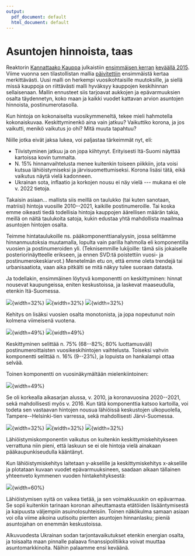 ```yaml
---
output:
  pdf_document: default
  html_document: default
---
```

# Asuntojen hinnoista, taas

Reaktorin [Kannattaako Kauppa](https://kannattaakokauppa.fi/) julkaistiin [ensimmäisen kerran](https://www.reaktor.com/blog/asuntojen-trendit-ja-miten-niista-tehdaan-luotettavia-ennusteita/) [keväällä 2015](https://louhos.github.io/news/2015/05/07/asuntohintojen-muutokset/). Viime vuonna sen tilastollistan mallia [päivitettiin](https://www.reaktor.com/blog/how-to-estimate-housing-prices-with-demographic-data/) ensimmäistä kertaa merkittävästi. Uusi malli on herkempi vuosikohtaisille muutoksille, ja siellä missä kauppoja on riittävästi malli hyväksyy kauppojen keskihinnan sellaisenaan. Mallin ennusteet siis tarjoavat aukkojen ja epävarmuuksien osalta täydennetyn, koko maan ja kaikki vuodet kattavan arvion asuntojen hinnoista, postinumerotasolla. 

Kun hintoja on kokonaiselta vuosikymmeneltä, tekee mieli hahmotella kokonaiskuvaa. Keskittyminenkö aina vain jatkuu? Vaikuttiko korona, ja jos vaikutti, menikö vaikutus jo ohi? Mitä muuta tapahtuu?

Niille jotka eivät jaksa lukea, voi paljastaa tärkeimmät nyt, eli:

* Tiivistyminen jatkuu ja on jopa kiihtynyt. Erityisesti Itä-Suomi näyttää kartoissa kovin tummalta. 
* N. 15% hinnanvaihtelusta menee kuitenkin toiseen piikkiin, jota voisi kutsua lähiöistymiseksi ja järvisuomettumiseksi. Korona lisäsi tätä, eikä vaikutus näytä vielä kadonneen. 
* Ukrainan sota, inflaatio ja korkojen nousu ei näy vielä --- mukana ei ole v. 2022 tietoja.

Takaisin asiaan... mallista siis meillä on taulukko (tai kuten sanotaan, matriisi) hintoja vuosille 2010--2021, kaikille postinumeroille. Tai koska emme oikeasti tiedä todellisia hintoja kauppojen äärellisen määrän takia, meillä on näitä taulukoita satoja, kukin edustaa yhtä mahdollista maailmaa asuntojen hintojen osalta. 

Teimme hintataulukoille ns. pääkomponenttianalyysin, jossa selitämme hinnanmuutoksia muutamalla, lopulta vain parilla hahmolla eli komponentilla vuosien ja postinumeroiden yli. (Teknisemmille lukijoille: tämä siis jokaiselle posteriorinäytteelle erikseen, ja ennen SVD:tä poistettiin vuosi- ja postinumerokeskiarvot.) Menetelmän etu on, että emme oleta trendejä tai urbanisaatiota, vaan aika pitkälti se mitä näkyy tulee suoraan datasta. 

Ja todellakin, ensimmäinen löytyvä komponentti on keskittyminen: hinnat nousevat kaupungeissa, eniten keskustoissa, ja laskevat maaseudulla, etenkin Itä-Suomessa. 

![](../../figs/map-X1.png){width=32%}
![](../../figs/map-X1-sw.png){width=32%}
![](../../figs/map-X1-cap.png){width=32%}

Kehitys on lisäksi vuosien osalta monotonista, ja jopa nopeutunut noin kolmena viimeisenä vuotena.

![](../../figs/yearly-X1.png){width=49%}
![](../../figs/yearly-X1-diff.png){width=49%}

Keskittyminen selittää n. 75% (68--82%; 80% luottamusväli) postinumeroittaisten vuosikeskihintojen vaihtelusta. Toiseksi vahvin komponentti selittää n. 16% (9--23%), ja lopuista on hankalampi ottaa selvää. 

Toinen komponentti on vuosinäkymältään mielenkiintoinen:

![](../../figs/yearly-X2.png){width=49%}

Se oli korkealla aikasarjan alussa, v. 2010, ja koronavuosina 2020--2021, sekä mahdollisesti myös v. 2016. Kun tätä komponenttia katsoo kartoilla, voi todeta sen vastaavan hintojen nousua lähiöissä keskustojen ulkopuolella, Tampere--Helsinki-tien varressa, sekä mahdollisesti Järvi-Suomessa. 

![](../../figs/map-X2.png){width=32%}
![](../../figs/map-X2-sw.png){width=32%}
![](../../figs/map-X2-cap.png){width=32%}

Lähiöistymiskomponentin vaikutus on kuitenkin keskittymiskehitykseen verrattuna niin pieni, että laskuun se ei ole hintoja vielä ainakaan pääkaupunkiseudulla kääntänyt. 

Kun lähiöistymiskehitys laitetaan y-akselille ja keskittymiskehitys x-akselille ja plotataan kuvaan vuodet epävarmuuksineen, saadaan aikaan tällainen yhteenveto kymmenen vuoden hintakehityksestä:

![](../../figs/yearly-X1X2.png){width=60%}

Lähiöistymisen syitä on vaikea tietää, ja sen voimakkuuskin on epävarmaa. Se sopii kuitenkin tarinaan koronan aiheuttamasta etätöiden lisääntymisestä ja kaipuusta väljempiin asuinolosuhteisiin. Toinen näkökulma samaan asiaan voi olla viime aikoina uutisoitu pienten asuntojen hinnanlasku; pieniä asuntojahan on enemmän keskustoissa. 

Alkuvuodesta Ukrainan sodan tarjontavaikutukset etenkin energian osalta, ja toisaalta maan pinnalle palaava finanssipolitiikka voivat muuttaa asuntomarkkinoita. Näihin palaamme ensi keväänä. 









